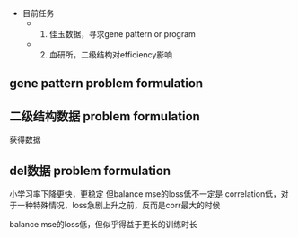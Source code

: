 
- 目前任务
	- 1. 佳玉数据，寻求gene pattern or program
	- 2. 血研所，二级结构对efficiency影响

## gene pattern problem formulation



## 二级结构数据  problem formulation

获得数据

## del数据  problem formulation

小学习率下降更快，更稳定
但balance mse的loss低不一定是 correlation低，对于一种特殊情况，loss急剧上升之前，反而是corr最大的时候

balance mse的loss低，但似乎得益于更长的训练时长